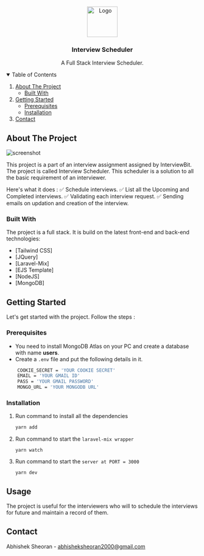 
<!-- PROJECT LOGO -->
<br />
<p align="center">
  <a href="https://www.interviewbit.com">
    <img src="https://i0.wp.com/blog.interviewbit.com/wp-content/uploads/2017/11/cropped-logo-transparent4.png?ssl=1" alt="Logo" width="80" height="80">
  </a>

  <h3 align="center">Interview Scheduler</h3>

  <p align="center">
    A Full Stack Interview Scheduler.
    <br />
  </p>
</p>



<!-- TABLE OF CONTENTS -->
<details open="open">
  <summary>Table of Contents</summary>
  <ol>
    <li>
      <a href="#about-the-project">About The Project</a>
      <ul>
        <li><a href="#built-with">Built With</a></li>
      </ul>
    </li>
    <li>
      <a href="#getting-started">Getting Started</a>
      <ul>
        <li><a href="#prerequisites">Prerequisites</a></li>
        <li><a href="#installation">Installation</a></li>
      </ul>
    </li>
    <li><a href="#contact">Contact</a></li>
  </ol>
</details>


<!-- ABOUT THE PROJECT -->
## About The Project

![screenshot](https://ibb.co/zxZQGwX)

This project is a part of an interview assignment assigned by InterviewBit.
The project is called Interview Scheduler. This scheduler is a solution to all the basic requirement of an interviewer. 

Here's what it does : 
✅ Schedule interviews.
✅ List all the Upcoming and Completed interviews.
✅ Validating each interview request.
✅ Sending emails on updation and creation of the interview.

### Built With

The project is a full stack. It is build on the latest front-end and back-end technologies: 
* [Tailwind CSS]
* [JQuery]
* [Laravel-Mix]
* [EJS Template]
* [NodeJS]
* [MongoDB]



<!-- GETTING STARTED -->
## Getting Started

Let's get started with the project. Follow the steps :

### Prerequisites

* You need to install MongoDB Atlas on your PC and create a database with name **users**.
* Create a `.env` file and put the following details in it. 
```sh
    COOKIE_SECRET = 'YOUR COOKIE SECRET'
    EMAIL = 'YOUR GMAIL ID'
    PASS = 'YOUR GMAIL PASSWORD'
    MONGO_URL = 'YOUR MONGODB URL'
```

### Installation

1. Run command to install all the dependencies
   ```sh
   yarn add
   ```
2. Run command to start the `laravel-mix wrapper`
   ```JS
   yarn watch
   ```
3. Run command to start the `server at PORT = 3000`
   ```JS
   yarn dev
   ```



<!-- USAGE EXAMPLES -->
## Usage

The project is useful for the interviewers who will to schedule the interviews for future and maintain a record of them.



<!-- CONTACT -->
## Contact

Abhishek Sheoran - abhisheksheoran2000@gmail.com
